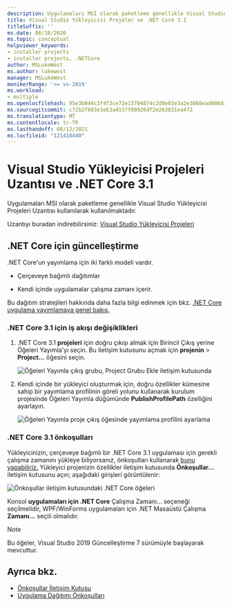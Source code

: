 ```yaml
---
description: Uygulamaları MSI olarak paketleme genellikle Visual Studio Yükleyicisi Projeleri Uzantısı kullanılarak kullanılmaktadır.
title: Visual Studio Yükleyicisi Projeler ve .NET Core 3.1
titleSuffix: ''
ms.date: 08/18/2020
ms.topic: conceptual
helpviewer_keywords:
- installer projects
- installer projects, .NETCore
author: MSLukeWest
ms.author: lukewest
manager: MSLukeWest
monikerRange: '>= vs-2019'
ms.workload:
- multiple
ms.openlocfilehash: 95e3b044c3f4f3ce72e15704874c2d8e03e3a2e3868ead006d1fab0635be9072
ms.sourcegitcommit: c72b2f603e1eb3a4157f00926df2e263831ea472
ms.translationtype: MT
ms.contentlocale: tr-TR
ms.lasthandoff: 08/12/2021
ms.locfileid: "121418440"
---
```

# <a name="visual-studio-installer-projects-extension-and-net-core-31"></a>Visual Studio Yükleyicisi Projeleri Uzantısı ve .NET Core 3.1

Uygulamaları MSI olarak paketleme genellikle Visual Studio Yükleyicisi Projeleri Uzantısı kullanılarak kullanılmaktadır.

Uzantıyı buradan indirebilirsiniz: [Visual Studio Yükleyicisi Projeleri](https://marketplace.visualstudio.com/items?itemName=VisualStudioClient.MicrosoftVisualStudio2017InstallerProjects)

## <a name="update-for-net-core"></a>.NET Core için güncelleştirme
.NET Core'un yayımlama için iki farklı modeli vardır.

- Çerçeveye bağımlı dağıtımlar

- Kendi içinde uygulamalar çalışma zamanı içerir.

Bu dağıtım stratejileri hakkında daha fazla bilgi edinmek için bkz. [.NET Core uygulama yayımlamaya genel bakış.](/dotnet/core/deploying/)

### <a name="workflow-changes-for-net-core-31"></a>.NET Core 3.1 için iş akışı değişiklikleri

1. .NET Core 3.1 **projeleri** için doğru çıkışı almak için Birincil Çıkış yerine Öğeleri Yayımla'yı seçin.   Bu iletişim kutusunu açmak için **projenin**  >  **Project...** öğesini seçin.

    ![Öğeleri Yayımla çıkış grubu, Project Grubu Ekle iletişim kutusunda](../deployment/media/installer-projects-net-core-publish-items-output.png "Öğeleri Yayımla'yı seçin")

2. Kendi içinde bir yükleyici oluşturmak için, doğru özellikler kümesine sahip bir yayımlama profilinin göreli yolunu kullanarak kurulum projesinde Öğeleri Yayımla düğümünde **PublishProfilePath** özelliğini ayarlayın. 

    ![Öğeleri Yayımla proje çıkış öğesinde yayımlama profilini ayarlama](../deployment/media/installer-projects-net-core-publish-profile.png "Yayımlama Profili Ayarlama")

### <a name="prerequisites-for-net-core-31"></a>.NET Core 3.1 önkoşulları

Yükleyicinizin, çerçeveye bağımlı bir .NET Core 3.1 uygulaması için gerekli çalışma zamanını yükleye biliyorsanız, önkoşulları kullanarak [bunu yapabiliriz.](../deployment/application-deployment-prerequisites.md)  Yükleyici projenizin özellikler iletişim kutusunda **Önkoşullar...** iletişim kutusunu açın; aşağıdaki girişleri görüntülenir:

![Önkoşullar iletişim kutusundaki .NET Core öğeleri](../deployment/media/installer-projects-net-core-prerequisites.png ".NET Core Önkoşulları")

Konsol **uygulamaları için .NET Core** Çalışma Zamanı... seçeneği seçilmelidir, WPF/WinForms uygulamaları için .NET Masaüstü Çalışma **Zamanı...** seçili olmalıdır.

>[!NOTE]
>Bu öğeler, Visual Studio 2019 Güncelleştirme 7 sürümüyle başlayarak mevcuttur.

## <a name="see-also"></a>Ayrıca bkz.

- [Önkoşullar İletişim Kutusu](../ide/reference/prerequisites-dialog-box.md)
- [Uygulama Dağıtımı Önkoşulları](../deployment/application-deployment-prerequisites.md)
